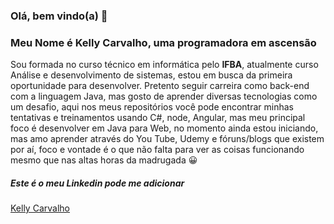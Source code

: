 ### Olá, bem vindo(a) 👋

### Meu Nome é Kelly Carvalho, uma programadora em ascensão
Sou formada no curso técnico em informática pelo **IFBA**, atualmente curso Análise e desenvolvimento de sistemas, estou em busca da primeira oportunidade para desenvolver.
Pretento seguir carreira como back-end com a linguagem Java, mas gosto de aprender diversas tecnologias como um desafio, aqui nos meus repositórios você pode encontrar minhas tentativas e treinamentos usando C#, node, Angular, mas meu principal foco é desenvolver em Java para Web, no momento ainda estou iniciando, mas amo aprender através do You Tube, Udemy e fóruns/blogs que existem por aí, foco e vontade é o que não falta para ver as coisas funcionando mesmo que nas altas horas da madrugada :grinning:

##### Este é o meu Linkedin pode me adicionar
[Kelly Carvalho](https://www.linkedin.com/in/kelly-carvalho-110a59153/)
